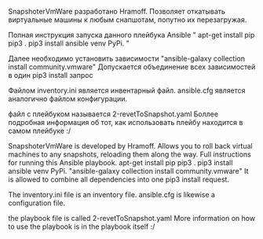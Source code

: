SnapshoterVmWare разработано Hramoff. Позволяет откатывать виртуальные машины к любым снапшотам, попутно их перезагружая.

Полная инструкция запуска данного плейбука Ansible " apt-get install pip pip3 . pip3 install ansible venv PyPi. "

Далее необходимо установить зависимости "ansible-galaxy collection install community.vmware" Допускается объединение всех зависимостей в один pip3 install запрос

Файлом inventory.ini является инвентарный файл. ansible.cfg является аналогично файлом конфигурации.

файл с плейбуком называется 2-revetToSnapshot.yaml Боллее подробная информация об тот, как использовать плейбу находится в самом плейбуке :/

SnapshoterVmWare is developed by Hramoff. Allows you to roll back virtual machines to any snapshots, reloading them along the way. Full instructions for running this Ansible playbook. apt-get install pip pip3 . pip3 install ansible venv PyPi. "ansible-galaxy collection install community.vmware" It is allowed to combine all dependencies into one pip3 install request.

The inventory.ini file is an inventory file. ansible.cfg is likewise a configuration file.

the playbook file is called 2-revetToSnapshot.yaml More information on how to use the playbook is in the playbook itself :/